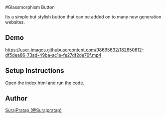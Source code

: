 #Glassmorphism Button

Its a simple but stylish button that can be added on to many new generation websites.

## Demo

https://user-images.githubusercontent.com/98695632/182650812-df5dea86-73ad-49ba-ac1e-fe27df2de79f.mp4



## Setup Instructions
Open the index.html and run the code.

## Author
[SurajPratap (@Surajpratap)](https://github.com/SurajPratap10)
